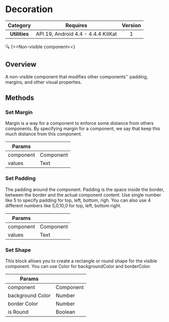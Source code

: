 # Decoration

| Category | Requires | Version |
|:--------:|:-------:|:--------:|
|**Utilities**|<span class="chip chip-any">API 19, Android 4.4 - 4.4.4 KitKat</span>|<span class="chip chip-number">1</span>|

:mag: {>>Non-visible component<<}

## Overview

A non-visible component that modifies other components'' padding, margins, and other visual properties.

## Methods

### Set Margin

Margin is a way for a component to enforce some distance from others components. By specifying margin for a component, we say that keep this much distance from this component.

<div class="block" ai2-block="method" not-rendered="true" value="%7B%22componentName%22:%20%22Decoration%22,%20%22name%22:%20%22Set%20Margin%22,%20%22output%22:%20false,%20%22params%22:%20%5B%22component%22,%20%22values%22%5D%7D"></div>


| Params | []() |
|--------|------|
|component|<span class="chip chip-component">Component</span>|
|values|<span class="chip chip-text">Text</span>|


### Set Padding

The padding around the component. Padding is the space inside the border, between the border and the actual component content. Use single number like 5 to specify padding for top, left, bottom, righ. You can also use 4 different numbers like 5,0,10,0 for top, left, bottom right.

<div class="block" ai2-block="method" not-rendered="true" value="%7B%22componentName%22:%20%22Decoration%22,%20%22name%22:%20%22Set%20Padding%22,%20%22output%22:%20false,%20%22params%22:%20%5B%22component%22,%20%22values%22%5D%7D"></div>


| Params | []() |
|--------|------|
|component|<span class="chip chip-component">Component</span>|
|values|<span class="chip chip-text">Text</span>|


### Set Shape

This block allows you to create a rectangle or round shape for the visible component. You can use Color for backgroundColor and borderColor.

<div class="block" ai2-block="method" not-rendered="true" value="%7B%22componentName%22:%20%22Decoration%22,%20%22name%22:%20%22Set%20Shape%22,%20%22output%22:%20false,%20%22params%22:%20%5B%22component%22,%20%22background%20Color%22,%20%22border%20Color%22,%20%22is%20Round%22%5D%7D"></div>


| Params | []() |
|--------|------|
|component|<span class="chip chip-component">Component</span>|
|background Color|<span class="chip chip-number">Number</span>|
|border Color|<span class="chip chip-number">Number</span>|
|is Round|<span class="chip chip-boolean">Boolean</span>|
